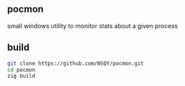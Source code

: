 ## pocmon

small windows utility to monitor stats about a given process

## build
```bash
git clone https://github.com/NSQY/pocmon.git
cd pocmon
zig build
```
